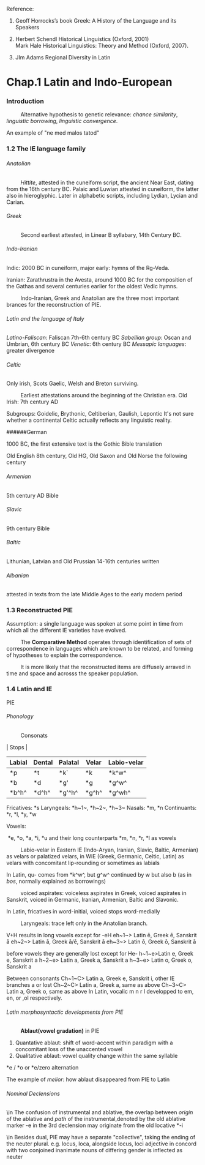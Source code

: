 Reference:

 1. Geoff Horrocks’s book Greek: A History of the Language and its Speakers 

 2. Herbert Schendl Historical Linguistics (Oxford, 2001)  
    Mark Hale Historical Linguistics: Theory and Method (Oxford, 2007). 

  3. JIm Adams Regional Diversity in Latin
# Chap.1 Latin and Indo-European

### Introduction

$\quad\quad$ Alternative hypothesis to genetic relevance: _chance similarity_, _linguistic borrowing_, _linguistic convergence_.

An example of "ne med malos tatod"

### 1.2 The IE language family

###### Anatolian

$\quad\quad$ _Hittite_, attested in the cuneiform script, the ancient Near East, dating from the 16th century BC. Palaic and Luwian attested in cuneiform, the latter also in hieroglyphic. Later in alphabetic scripts, including Lydian, Lycian and Carian.

###### Greek

$\quad\quad$ Second earliest attested, in Linear B syllabary, 14th Century BC.

###### Indo-Iranian

Indic: 2000 BC in cuneiform, major early: hymns of the Rg-Veda.

Iranian: Zarathrustra in the Avesta, around 1000 BC for the composition of the Gathas and several centuries earlier for the oldest Vedic hymns.

$\quad\quad$ Indo-Iranian, Greek and Anatolian are the three most important brances for the reconstruction of PIE.

###### Latin and the language of Italy

_Latino-Faliscan_: Faliscan 7th-6th century BC
_Sabellian group_: Oscan and Umbrian, 6th century BC
_Venetic_: 6th century BC
_Messapic languages_: greater divergence

###### Celtic

Only irish, Scots Gaelic, Welsh and Breton surviving.

$\quad\quad$ Earliest attestations around the beginning of the Christian era.
Old Irish: 7th century AD

Subgroups: Goidelic, Brythonic, Celtiberian, Gaulish, Lepontic
It's not sure whether a continental Celtic actually reflects any linguistic reality.

######German

1000 BC, the first extensive text is the Gothic Bible translation

Old English 8th century, Old HG, Old Saxon and Old Norse the following century

###### Armenian

5th century AD Bible

###### Slavic

9th century Bible

###### Baltic

Lithunian, Latvian and Old Prussian 14-16th centuries written

###### Albanian

attested in texts from the late Middle Ages to the early modern period

### 1.3 Reconstructed PIE

Assumption: a single language was spoken at some point in time from which all the different IE varieties have evolved.

$\quad\quad$ The __Comparative Method__ operates through identification of sets of correspondence in languages which are known to be related, and forming of hypotheses to explain the correspondence.

$\quad\quad$ It is more likely that the reconstructed items are diffusely arraved in time and space and acrosss the speaker population.

### 1.4 Latin and IE

PIE

###### Phonology

$\quad\quad$ Consonats

|  Stops |

| Labial | Dental | Palatal | Velar | Labio-velar |
| ------ | ------ | ------- | ----- | ----------- |
| *p     | *t     | *k`     | *k    | *k^w^       |
| *b     | *d     | *g'     | *g    | *g^w^       |
| *b^h^  | *d^h^  | *g'^h^  | *g^h^ | *g^wh^      |

Fricatives: *s
Laryngeals: *h~1~, *h~2~, *h~3~
Nasals: *m, *n
Continuants: *r, *l, *y, *w

Vowels:

​	*e, *o, *a, *i, *u and their long counterparts
*m, *n, *r, *l as vowels

$\quad\quad$ Labio-velar in Eastern IE (Indo-Aryan, Iranian, Slavic, Baltic, Armenian) as velars or palatized velars, in WIE (Greek, Germanic, Celtic, Latin) as velars with concomitant lip-rounding or sometimes as labials

In Latin, qu- comes from *k^w^, but g^w^ continued by w but also b (as in _bos_, normally explained as borrowings)

$\quad\quad$ voiced aspirates: voiceless aspirates in Greek, voiced aspirates in Sanskrit, voiced in Germanic, Iranian, Armenian, Baltic and Slavonic.

In Latin, fricatives in word-initial, voiced stops word-medially

$\quad\quad$ Laryngeals: trace left only in the Anatolian branch.

V+H results in long vowels except for -eH
eh~1~> Latin ē, Greek ē, Sanskrit ā
eh~2~> Latin ā, Greek ā/ē, Sanskrit ā
eh~3~> Latin ō, Greek ō, Sanskrit ā

before vowels they are generally lost except for He-
h~1~e>Latin e, Greek e, Sanskrit a
h~2~e> Latin a, Greek a, Sanskrit a
h~3~e> Latin o, Greek o, Sanskrit a

Between consonants
Ch~1~C> Latin a, Greek e, Sanskrit i, other IE branches a or lost
Ch~2~C> Latin a, Greek a, same as above
Ch~3~C> Latin a, Greek o, same as above
In Latin, vocalic m n r l developped to em, en, or ,ol respectively.

###### Latin morphosyntactic developments from PIE

$\quad\quad$ __Ablaut(vowel gradation)__ in PIE

1. Quantative ablaut: shift of word-accent within paradigm with a concomitant loss of the unaccented vowel
2. Qualitative ablaut: vowel quality change within the same syllable

*e / *o or *e/zero alternation

The example of _melior_: how ablaut disappeared from PIE to Latin

###### Nominal Declensions

\in The confusion of instrumental and ablative, the overlap between _origin_ of the ablative and _path_ of the instrumental,denoted by the old ablative marker
-e in the 3rd declension may originate from the old locative *-i

\in Besides dual, PIE may have a separate "collective", taking the ending of the neuter plural.
e.g. locus, loca, alongside locus, loci
	adjective in concord with two conjoined inanimate nouns of differing gender is inflected as neuter
